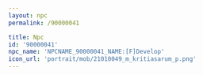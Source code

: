 ```yaml
---
layout: npc
permalink: /90000041

title: Npc
id: '90000041'
npc_name: 'NPCNAME_90000041_NAME:[F]Develop'
icon_url: 'portrait/mob/21010049_m_kritiasarum_p.png'
---
```

